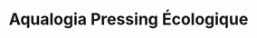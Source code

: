 ---
title: "Aqualogia Pressing Écologique"
url: /montpellier/aqualogia-pressing-ecologique/
shop: Wäscherei
---